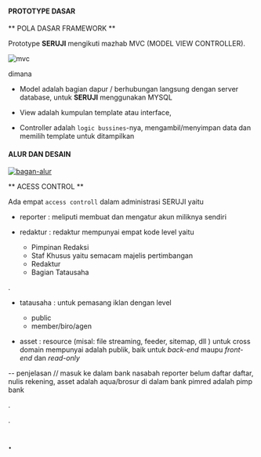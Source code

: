 #### PROTOTYPE DASAR



** POLA DASAR FRAMEWORK **

Prototype **SERUJI** mengikuti mazhab MVC (MODEL VIEW CONTROLLER).

![mvc](img/mvc.jpg)


dimana

- Model adalah bagian dapur / berhubungan langsung dengan server database, untuk **SERUJI** menggunakan MYSQL

- View adalah kumpulan template atau interface, 

- Controller adalah `logic bussines`-nya, mengambil/menyimpan data dan memilih template untuk ditampilkan 


#### ALUR DAN DESAIN  


[![bagan-alur](img/bagan-alur-web.jpg)](img/bagan-alur-web.jpg)



** ACESS CONTROL **

Ada empat `access controll` dalam administrasi SERUJI yaitu

- reporter : meliputi membuat dan mengatur akun miliknya sendiri

- redaktur : redaktur mempunyai empat kode level yaitu
    
    - Pimpinan Redaksi
    - Staf Khusus yaitu semacam majelis pertimbangan
    - Redaktur
    - Bagian Tatausaha

.

- tatausaha : untuk pemasang iklan dengan level 

    - public 
    - member/biro/agen
    
- asset : resource (misal: file streaming, feeder, sitemap, dll ) untuk cross domain mempunyai adalah publik, baik untuk *back-end* maupu *front-end* dan *read-only*

-- penjelasan // masuk ke dalam bank nasabah reporter belum daftar daftar, nulis rekening, asset adalah aqua/brosur di dalam bank
   pimred adalah pimp bank 

.

.

.
---
